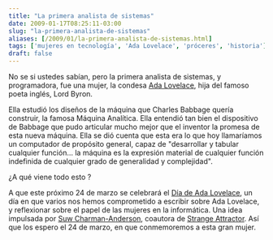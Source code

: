 ```yaml
---
title: "La primera analista de sistemas"
date: 2009-01-17T08:25:11-03:00
slug: "la-primera-analista-de-sistemas"
aliases: [/2009/01/la-primera-analista-de-sistemas.html]
tags: ['mujeres en tecnología', 'Ada Lovelace', 'próceres', 'historia']
draft: false
---
```

No se si ustedes sabían, pero la primera analista de sistemas, y
programadora, fue una mujer, la condesa [Ada Lovelace](http://www.sdsc.edu/ScienceWomen/lovelace.html), hija del famoso poeta inglés, Lord Byron.

Ella estudió los diseños de la máquina que Charles Babbage quería
construir, la famosa Máquina Analítica. Ella entendió tan bien el
dispositivo de Babbage que pudo articular mucho mejor que el inventor la
promesa de esta nueva máquina. Ella se dió cuenta que esta era lo que
hoy llamaríamos un computador de propósito general, capaz de
"desarrollar y tabular cualquier función\... la máquina es la expresión
material de cualquier función indefinida de cualquier grado de
generalidad y complejidad".

¿A qué viene todo esto ?

A que este próximo 24 de marzo se celebrará el [Día de Ada
Lovelace](http://www.pledgebank.com/AdaLovelaceDay), un día en que
varios nos hemos comprometido a escribir sobre Ada Lovelace, y
reflexionar sobre el papel de las mujeres en la informática. Una idea
impulsada por [Suw Charman-Anderson](http://suw.org.uk/about-me),
coautora de [Strange Attractor](http://strange.corante.com/). Así que los espero el 24 de marzo, en que conmemoremos a esta gran mujer.
